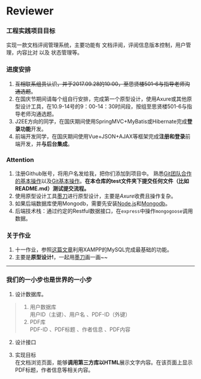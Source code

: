 # Reviewer

### 工程实践项目目标
实现一款文档评阅管理系统，主要功能有 文档评阅，评阅信息版本控制，用户管理，内容比对 以及 状态管理等。

### 进度安排
1. ~~互相联系组员认识，并于2017.09.28的10:00，至思贤楼501-6与指导老师沟通选题~~。
2. 在国庆节期间请每个组自行安排，完成第一个原型设计，使用Axure或其他原型设计工具，在10.9-14号的9：00-14：30时间段，按组至思贤楼501-6与指导老师沟通选题。
3. J2EE方向的同学，在国庆期间使用SpringMVC+MyBatis或Hibernate完成**登录功能**开发。
4. 前端开发同学，在国庆期间使用Vue+JSON+AJAX等框架完成**注册和登录**前端开发，并**与后台集成**。


### Attention
1. 注册Github账号，将用户名发给我，把你们添加到项目中。 熟悉[Git团队合作的基本操作](http://blog.csdn.net/gpwner/article/details/53140016)以及[Git基本操作](https://www.liaoxuefeng.com/wiki/0013739516305929606dd18361248578c67b8067c8c017b000)。**在本仓库的test文件夹下提交任何文件（比如README.md）测试提交流程。**
2. 使用原型设计工具[墨刀](http://www.modao.cc/)进行原型设计，主要是*Axure*收费且操作复杂。
3. 如果后端数据库使用Mongodb，需要先安装[Node.js](http://nodejs.cn/download/)和[Mongodb](https://www.mongodb.com/download-center#community)。
4. 后端技术栈：通过约定的Restful数据接口，在`express`中操作`mongogoose`调用数据。

### 关于作业
1. 十一作业，参照[这篇文章](https://segmentfault.com/a/1190000009329619)利用XAMPP的MySQL完成最基础的功能。
2. 主要是**原型设计!**，一起用[墨刀](http://www.modao.cc/)画一画~~

-----
### 我们的一小步也是世界的一小步
1. 设计数据库。
> 1. 用户数据库    
    用户ID（主键）、用户名 、PDF-ID（外键）
> 2. PDF库   
    PDF-ID 、PDF标题 、作者信息 、PDF内容

2. 设计接口 

3. 实现目标  
    在文档浏览页面，能够**调用第三方库以HTML**展示文字内容。在该页面上显示PDF标题，作者信息等相关内容。